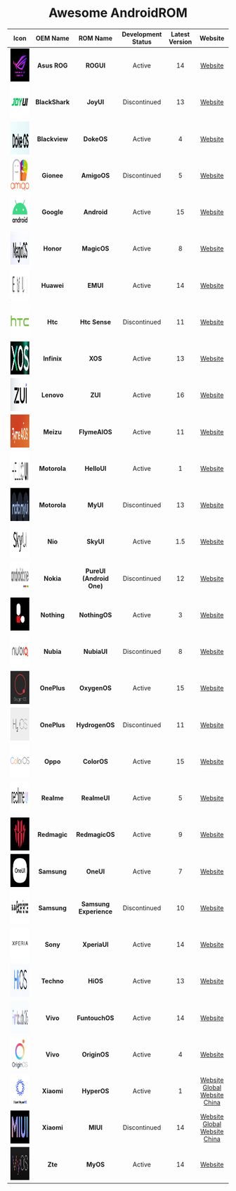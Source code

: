 <h1 align="center">Awesome AndroidROM</h1>

|                         Icon                          |    OEM Name    |         ROM Name         | Development Status | Latest Version |                                           Website                                            |
| :---------------------------------------------------: | :------------: | :----------------------: | :----------------: | :------------: | :------------------------------------------------------------------------------------------: |
|       <img src="Icons/ROGUI.png"   height="75">       |  **Asus ROG**  |        **ROGUI**         |       Active       |       14       |                        [Website](https://www.asus.com/in/content/ui/)                        |
|       <img src="Icons/JoyUI.png"   height="75">       | **BlackShark** |        **JoyUI**         |    Discontinued    |       13       |                                         [Website]()                                          |
|      <img src="Icons/DokeOS.png"   height="75">       | **Blackview**  |        **DokeOS**        |       Active       |       4        |                          [Website](https://promo.blackview.hk/os3/)                          |
|      <img src="Icons/AmigoOS.png"   height="75">      |   **Gionee**   |       **AmigoOS**        |    Discontinued    |       5        |                                         [Website]()                                          |
|      <img src="Icons/Android.png"   height="75">      |   **Google**   |       **Android**        |       Active       |       15       |                  [Website](https://www.android.com/intl/en_in/android-14/)                   |
|      <img src="Icons/MagicOS.png"   height="75">      |   **Honor**    |       **MagicOS**        |       Active       |       8        |                        [Website](https://www.honor.com/in/magic-os/)                         |
|       <img src="Icons/EMUI.png"   height="75">        |   **Huawei**   |         **EMUI**         |       Active       |       14       |                      [Website](https://consumer.huawei.com/en/emui-13/)                      |
|     <img src="Icons/HtcSense.png"   height="75">      |    **Htc**     |      **Htc Sense**       |    Discontinued    |       11       |                  [Website](https://www.android.com/intl/en_in/android-14/)                   |
|        <img src="Icons/XOS.png"   height="75">        |  **Infinix**   |         **XOS**          |       Active       |       13       |                        [Website](https://www.infinixmobiles.in/xos/)                         |
|        <img src="Icons/ZUI.png"   height="75">        |   **Lenovo**   |         **ZUI**          |       Active       |       16       |                               [Website](https://m.zui.com/#/)                                |
|     <img src="Icons/FlymeAIOS.png"   height="75">     |   **Meizu**    |      **FlymeAIOS**       |       Active       |       11       |                            [Website](https://www.flyme.com/aios)                             |
|      <img src="Icons/HelloUI.png"   height="75">      |  **Motorola**  |       **HelloUI**        |       Active       |       1        |                          [Website](https://www.motorola.in/my-ux/p)                          |
|       <img src="Icons/MyUI.png"   height="75">        |  **Motorola**  |         **MyUI**         |    Discontinued    |       13       |                          [Website](https://www.motorola.in/my-ux/p)                          |
|       <img src="Icons/SkyUI.png"   height="75">       |    **Nio**     |        **SkyUI**         |       Active       |      1.5       |                              [Website](https://phone.nio.com/)                               |
|    <img src="Icons/AndroidOne.png"   height="75">     |   **Nokia**    | **PureUI (Android One)** |    Discontinued    |       12       |                           [Website](https://www.android.com/one/)                            |
|     <img src="Icons/NothingOS.png"   height="75">     |  **Nothing**   |      **NothingOS**       |       Active       |       3        |                                         [Website]()                                          |
|      <img src="Icons/NubiaUI.png"   height="75">      |   **Nubia**    |       **NubiaUI**        |    Discontinued    |       8        |                                         [Website]()                                          |
|     <img src="Icons/OxygenOS.png"   height="75">      |  **OnePlus**   |       **OxygenOS**       |       Active       |       15       |                         [Website](https://www.oneplus.in/oxygenos14)                         |
|    <img src="Icons/HydrogenOS.png"   height="75">     |  **OnePlus**   |      **HydrogenOS**      |    Discontinued    |       11       |                       [Website](https://www.oneplus.com/cn/hydrogenos)                       |
|      <img src="Icons/ColorOS.png"   height="75">      |    **Oppo**    |       **ColorOS**        |       Active       |       15       |                        [Website](https://www.oppo.com/en/coloros14/)                         |
|     <img src="Icons/RealmeUI.png"   height="75">      |   **Realme**   |       **RealmeUI**       |       Active       |       5        |                       [Website](https://www.realme.com/in/realme-ui-5)                       |
|    <img src="Icons/RedmagicOS.png"   height="75">     |  **Redmagic**  |      **RedmagicOS**      |       Active       |       9        |                                         [Website]()                                          |
|       <img src="Icons/OneUI.png"   height="75">       |  **Samsung**   |        **OneUI**         |       Active       |       7        |                        [Website](https://www.samsung.com/in/one-ui/)                         |
| <img src="Icons/SamsungExperience.png"   height="75"> |  **Samsung**   |  **Samsung Experience**  |    Discontinued    |       10       |                        [Website](https://www.samsung.com/in/one-ui/)                         |
|     <img src="Icons/XperiaUI.png"   height="75">      |    **Sony**    |       **XperiaUI**       |       Active       |       14       |                  [Website](https://www.android.com/intl/en_in/android-14/)                   |
|       <img src="Icons/HiOS.png"   height="75">        |   **Techno**   |         **HiOS**         |       Active       |       13       |                     [Website](https://www.tecno-mobile.com/hios-detail/)                     |
|    <img src="Icons/FuntouchOS.png"   height="75">     |    **Vivo**    |      **FuntouchOS**      |       Active       |       14       |                         [Website](https://www.vivo.com/in/funtouch)                          |
|     <img src="Icons/OriginOS.png"   height="75">      |    **Vivo**    |       **OriginOS**       |       Active       |       4        |                         [Website](https://www.vivo.com.cn/originos)                          |
|      <img src="Icons/HyperOS.png"   height="75">      |   **Xiaomi**   |       **HyperOS**        |       Active       |       1        | [Website Global](https://www.mi.com/global/hyperos) [Website China](https://hyperos.mi.com/) |
|       <img src="Icons/MIUI.png"   height="75">        |   **Xiaomi**   |         **MIUI**         |    Discontinued    |       14       |  [Website Global](https://www.mi.com/global/miui) [Website China](https://home.miui.com/14)  |
|       <img src="Icons/MyOS.png"   height="75">        |    **Zte**     |         **MyOS**         |       Active       |       14       |                        [Website](https://www.ztedevices.com/cn/myos/)                        |
